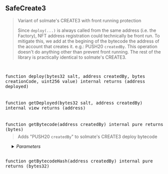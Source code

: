 ## SafeCreate3

<blockquote>
Variant of solmate's CREATE3 with front running protection

Since `deploy(...)` is always called from the same address (i.e. the Factory),
NFT address registration could technically be front run. To mitigate this, we add
at the begining of the bytecode the address of the account that creates it.
e.g.: PUSH20 `createdBy`. This operation doesn't do anything other than prevent
front running. The rest of the library is practically identical to solmate's CREATE3.
</blockquote>

<br />
<font size="3">

```solidity
function deploy(bytes32 salt, address createdBy, bytes creationCode, uint256 value) internal returns (address deployed)
```
</font>

<blockquote style="margin-top: -8px;">

</blockquote>

<div style="padding-left: 20px;">

</details>
</div>

<br />
<font size="3">

```solidity
function getDeployed(bytes32 salt, address createdBy) internal view returns (address)
```
</font>

<blockquote style="margin-top: -8px;">

</blockquote>

<div style="padding-left: 20px;">

</details>
</div>

<br />
<font size="3">

```solidity
function getBytecode(address createdBy) internal pure returns (bytes)
```
</font>

<blockquote style="margin-top: -8px;">

Adds "PUSH20 `createdBy`" to solmate's CREATE3 deploy bytecode

</blockquote>

<div style="padding-left: 20px;">

<details>
<summary><i>Parameters</i></summary>

| Name | Type | Description |
| ---- | ---- | ----------- |
| **createdBy** | `address` | Address of the account that creates the smart contract |

</details>
</div>

<br />
<font size="3">

```solidity
function getBytecodeHash(address createdBy) internal pure returns (bytes32)
```
</font>

<blockquote style="margin-top: -8px;">

</blockquote>

<div style="padding-left: 20px;">

</details>
</div>

